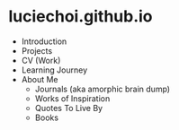 # luciechoi.github.io

- Introduction
- Projects
- CV (Work)
- Learning Journey
- About Me
  - Journals (aka amorphic brain dump)
  - Works of Inspiration
  - Quotes To Live By
  - Books
